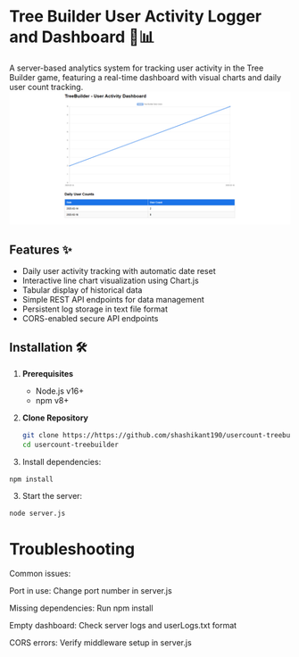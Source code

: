 # Tree Builder User Activity Logger and Dashboard 🌳📊

A server-based analytics system for tracking user activity in the Tree Builder game, featuring a real-time dashboard with visual charts and daily user count tracking.
![Demo](public/screenshots/TreeBuilderDashboard.png?text=Dashboard+Preview) 

## Features ✨
- Daily user activity tracking with automatic date reset
- Interactive line chart visualization using Chart.js
- Tabular display of historical data
- Simple REST API endpoints for data management
- Persistent log storage in text file format
- CORS-enabled secure API endpoints

## Installation 🛠️

1. **Prerequisites**
   - Node.js v16+
   - npm v8+

2. **Clone Repository**
   ```bash
   git clone https://https://github.com/shashikant190/usercount-treebuilder.git
   cd usercount-treebuilder
    ```
3. Install dependencies:
```bash
npm install
```

3. Start the server:
```
node server.js
```

<h1>Troubleshooting</h1>
Common issues:

<p>Port in use: Change port number in server.js</p>
<p>Missing dependencies: Run npm install</p>
<p>Empty dashboard: Check server logs and userLogs.txt format</p>
<p>CORS errors: Verify middleware setup in server.js</p>